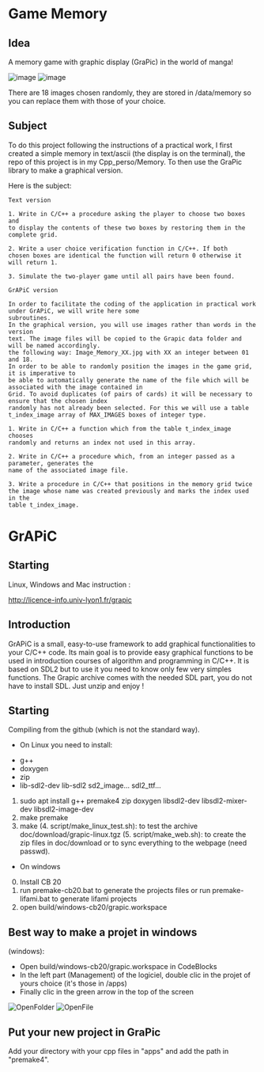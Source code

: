 # Game Memory

## Idea

A memory game with graphic display (GraPic) in the world of manga!

![image](image/Memory1.jpg)
![image](image/Memory2.jpg)

There are 18 images chosen randomly, they are stored in /data/memory so you can replace them with those of your choice.

## Subject

To do this project following the instructions of a practical work, I first created a simple memory in text/ascii (the display is on the terminal), the repo of this project is in my Cpp_perso/Memory.
To then use the GraPic library to make a graphical version.

Here is the subject:
```
Text version

1. Write in C/C++ a procedure asking the player to choose two boxes and
to display the contents of these two boxes by restoring them in the complete grid.

2. Write a user choice verification function in C/C++. If both
chosen boxes are identical the function will return 0 otherwise it will return 1.

3. Simulate the two-player game until all pairs have been found.

GrAPiC version

In order to facilitate the coding of the application in practical work under GrAPiC, we will write here some
subroutines.
In the graphical version, you will use images rather than words in the version
text. The image files will be copied to the Grapic data folder and will be named accordingly.
the following way: Image_Memory_XX.jpg with XX an integer between 01 and 18.
In order to be able to randomly position the images in the game grid, it is imperative to
be able to automatically generate the name of the file which will be associated with the image contained in
Grid. To avoid duplicates (of pairs of cards) it will be necessary to ensure that the chosen index
randomly has not already been selected. For this we will use a table
t_index_image array of MAX_IMAGES boxes of integer type.

1. Write in C/C++ a function which from the table t_index_image chooses
randomly and returns an index not used in this array.

2. Write in C/C++ a procedure which, from an integer passed as a parameter, generates the
name of the associated image file.

3. Write a procedure in C/C++ that positions in the memory grid twice
the image whose name was created previously and marks the index used in the
table t_index_image.
```

# GrAPiC 

## Starting

Linux, Windows and Mac instruction :

http://licence-info.univ-lyon1.fr/grapic

## Introduction

GrAPiC is a small, easy-to-use framework to add graphical functionalities to your C/C++ code. 
Its main goal is to provide easy graphical functions to be used in introduction courses of algorithm and programming in C/C++. 
It is based on SDL2 but to use it you need to know only few very simples functions. 
The Grapic archive comes with the needed SDL part, you do not have to install SDL. Just unzip and enjoy ! 

## Starting

Compiling from the github (which is not the standard way).

* On Linux you need to install:
- g++
- doxygen
- zip
- lib-sdl2-dev lib-sdl2 sd2_image... sdl2_ttf...

1. sudo apt install g++ premake4 zip doxygen libsdl2-dev libsdl2-mixer-dev libsdl2-image-dev
2. make premake
3. make
(4. script/make_linux_test.sh): to test the archive doc/download/grapic-linux.tgz
(5. script/make_web.sh): to create the zip files in doc/download or to sync everything to the webpage (need passwd).


* On windows
0. Install CB 20
1. run premake-cb20.bat to generate the projects files    or     run premake-lifami.bat to generate lifami projects 
2. open build/windows-cb20/grapic.workspace

## Best way to make a projet in windows

(windows): 
 - Open build/windows-cb20/grapic.workspace in CodeBlocks
 - In the left part (Management) of the logiciel, double clic in the projet of yours choice (it's those in /apps)
 - Finally clic in the green arrow in the top of the screen

![OpenFolder](image/OpenFolder.jpg)
![OpenFile](image/OpenFile.jpg)

## Put your new project in GraPic

Add your directory with your cpp files in "apps" and add the path in "premake4".

